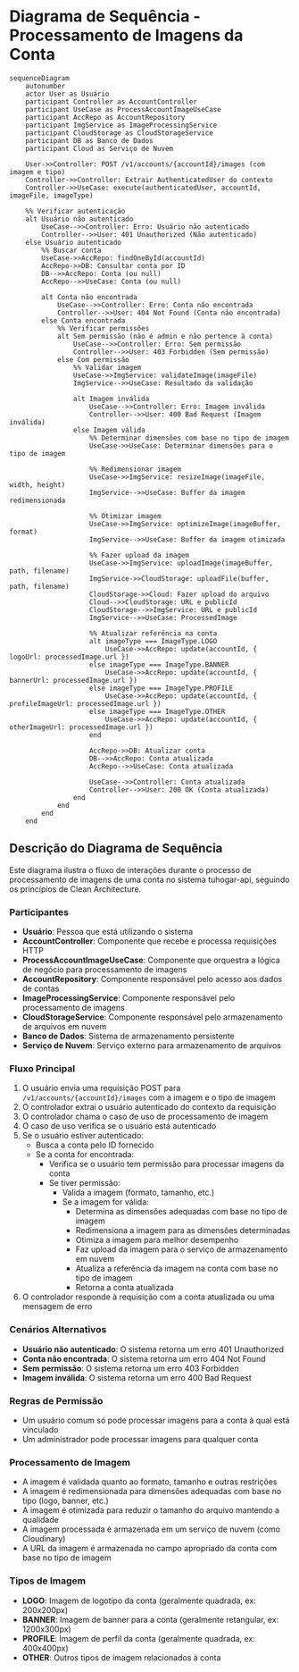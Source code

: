 # Diagrama de Sequência - Processamento de Imagens da Conta

```mermaid
sequenceDiagram
    autonumber
    actor User as Usuário
    participant Controller as AccountController
    participant UseCase as ProcessAccountImageUseCase
    participant AccRepo as AccountRepository
    participant ImgService as ImageProcessingService
    participant CloudStorage as CloudStorageService
    participant DB as Banco de Dados
    participant Cloud as Serviço de Nuvem
    
    User->>Controller: POST /v1/accounts/{accountId}/images (com imagem e tipo)
    Controller->>Controller: Extrair AuthenticatedUser do contexto
    Controller->>UseCase: execute(authenticatedUser, accountId, imageFile, imageType)
    
    %% Verificar autenticação
    alt Usuário não autenticado
        UseCase-->>Controller: Erro: Usuário não autenticado
        Controller-->>User: 401 Unauthorized (Não autenticado)
    else Usuário autenticado
        %% Buscar conta
        UseCase->>AccRepo: findOneById(accountId)
        AccRepo->>DB: Consultar conta por ID
        DB-->>AccRepo: Conta (ou null)
        AccRepo-->>UseCase: Conta (ou null)
        
        alt Conta não encontrada
            UseCase-->>Controller: Erro: Conta não encontrada
            Controller-->>User: 404 Not Found (Conta não encontrada)
        else Conta encontrada
            %% Verificar permissões
            alt Sem permissão (não é admin e não pertence à conta)
                UseCase-->>Controller: Erro: Sem permissão
                Controller-->>User: 403 Forbidden (Sem permissão)
            else Com permissão
                %% Validar imagem
                UseCase->>ImgService: validateImage(imageFile)
                ImgService-->>UseCase: Resultado da validação
                
                alt Imagem inválida
                    UseCase-->>Controller: Erro: Imagem inválida
                    Controller-->>User: 400 Bad Request (Imagem inválida)
                else Imagem válida
                    %% Determinar dimensões com base no tipo de imagem
                    UseCase->>UseCase: Determinar dimensões para o tipo de imagem
                    
                    %% Redimensionar imagem
                    UseCase->>ImgService: resizeImage(imageFile, width, height)
                    ImgService-->>UseCase: Buffer da imagem redimensionada
                    
                    %% Otimizar imagem
                    UseCase->>ImgService: optimizeImage(imageBuffer, format)
                    ImgService-->>UseCase: Buffer da imagem otimizada
                    
                    %% Fazer upload da imagem
                    UseCase->>ImgService: uploadImage(imageBuffer, path, filename)
                    ImgService->>CloudStorage: uploadFile(buffer, path, filename)
                    CloudStorage->>Cloud: Fazer upload do arquivo
                    Cloud-->>CloudStorage: URL e publicId
                    CloudStorage-->>ImgService: URL e publicId
                    ImgService-->>UseCase: ProcessedImage
                    
                    %% Atualizar referência na conta
                    alt imageType === ImageType.LOGO
                        UseCase->>AccRepo: update(accountId, { logoUrl: processedImage.url })
                    else imageType === ImageType.BANNER
                        UseCase->>AccRepo: update(accountId, { bannerUrl: processedImage.url })
                    else imageType === ImageType.PROFILE
                        UseCase->>AccRepo: update(accountId, { profileImageUrl: processedImage.url })
                    else imageType === ImageType.OTHER
                        UseCase->>AccRepo: update(accountId, { otherImageUrl: processedImage.url })
                    end
                    
                    AccRepo->>DB: Atualizar conta
                    DB-->>AccRepo: Conta atualizada
                    AccRepo-->>UseCase: Conta atualizada
                    
                    UseCase-->>Controller: Conta atualizada
                    Controller-->>User: 200 OK (Conta atualizada)
                end
            end
        end
    end
```

## Descrição do Diagrama de Sequência

Este diagrama ilustra o fluxo de interações durante o processo de processamento de imagens de uma conta no sistema tuhogar-api, seguindo os princípios de Clean Architecture.

### Participantes
- **Usuário**: Pessoa que está utilizando o sistema
- **AccountController**: Componente que recebe e processa requisições HTTP
- **ProcessAccountImageUseCase**: Componente que orquestra a lógica de negócio para processamento de imagens
- **AccountRepository**: Componente responsável pelo acesso aos dados de contas
- **ImageProcessingService**: Componente responsável pelo processamento de imagens
- **CloudStorageService**: Componente responsável pelo armazenamento de arquivos em nuvem
- **Banco de Dados**: Sistema de armazenamento persistente
- **Serviço de Nuvem**: Serviço externo para armazenamento de arquivos

### Fluxo Principal
1. O usuário envia uma requisição POST para `/v1/accounts/{accountId}/images` com a imagem e o tipo de imagem
2. O controlador extrai o usuário autenticado do contexto da requisição
3. O controlador chama o caso de uso de processamento de imagem
4. O caso de uso verifica se o usuário está autenticado
5. Se o usuário estiver autenticado:
   - Busca a conta pelo ID fornecido
   - Se a conta for encontrada:
     - Verifica se o usuário tem permissão para processar imagens da conta
     - Se tiver permissão:
       - Valida a imagem (formato, tamanho, etc.)
       - Se a imagem for válida:
         - Determina as dimensões adequadas com base no tipo de imagem
         - Redimensiona a imagem para as dimensões determinadas
         - Otimiza a imagem para melhor desempenho
         - Faz upload da imagem para o serviço de armazenamento em nuvem
         - Atualiza a referência da imagem na conta com base no tipo de imagem
         - Retorna a conta atualizada
6. O controlador responde à requisição com a conta atualizada ou uma mensagem de erro

### Cenários Alternativos
- **Usuário não autenticado**: O sistema retorna um erro 401 Unauthorized
- **Conta não encontrada**: O sistema retorna um erro 404 Not Found
- **Sem permissão**: O sistema retorna um erro 403 Forbidden
- **Imagem inválida**: O sistema retorna um erro 400 Bad Request

### Regras de Permissão
- Um usuário comum só pode processar imagens para a conta à qual está vinculado
- Um administrador pode processar imagens para qualquer conta

### Processamento de Imagem
- A imagem é validada quanto ao formato, tamanho e outras restrições
- A imagem é redimensionada para dimensões adequadas com base no tipo (logo, banner, etc.)
- A imagem é otimizada para reduzir o tamanho do arquivo mantendo a qualidade
- A imagem processada é armazenada em um serviço de nuvem (como Cloudinary)
- A URL da imagem é armazenada no campo apropriado da conta com base no tipo de imagem

### Tipos de Imagem
- **LOGO**: Imagem de logotipo da conta (geralmente quadrada, ex: 200x200px)
- **BANNER**: Imagem de banner para a conta (geralmente retangular, ex: 1200x300px)
- **PROFILE**: Imagem de perfil da conta (geralmente quadrada, ex: 400x400px)
- **OTHER**: Outros tipos de imagem relacionados à conta
